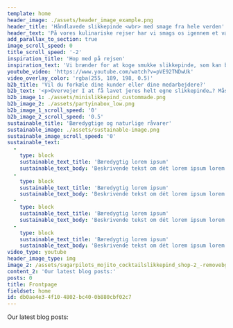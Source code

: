 ```yaml
---
template: home
header_image: ./assets/header_image_example.png
header_title: 'Håndlavede slikkepinde <wbr> med smage fra hele verden'
header_text: 'På vores kulinariske rejser har vi smags os igennem et vælg af eksotiske smage fra hele verden og disse slikkepinde er baseret på vores yndlingscocktails!'
add_parallax_to_section: true
image_scroll_speed: 0
title_scroll_speed: '-2'
inspiration_title: 'Hop med på rejsen'
inspiration_text: 'Vi brænder for at koge smukke slikkepinde, som kan bruges som smagsbooster i en kop kaffe, en cocktail eller som pynt på bordet eller bare til at spise som de er. Vi designer også meget gerne dine egne slikkepinde til din event, din fest eller til dit firma.'
youtube_video: 'https://www.youtube.com/watch?v=pVE92TNDwUk'
video_overlay_color: 'rgba(255, 189, 198, 0.5)'
b2b_title: 'Vil du forkæle dine kunder eller dine medarbejdere?'
b2b_text: '<p>Overvejer I at få lavet jeres helt egne slikkepinde…? Måske til en event, eller måske som en del af jeres sortiment. Der er mange muligheder for at få lavet noget helt unikt.</p><p>Overvejer I at få lavet jeres helt egne slikkepinde…? Måske til en event, eller måske som en del af jeres sortiment. Der er mange muligheder for at få lavet noget helt unikt.</p>'
b2b_image_1: ./assets/minislikkepind_custommade.png
b2b_image_2: ./assets/partyinabox_low.png
b2b_image_1_scroll_speed: '0'
b2b_image_2_scroll_speed: '0.5'
sustainable_title: 'Bæredygtige og naturlige råvarer'
sustainable_image: ./assets/sustainable-image.png
sustainable_image_scroll_speed: '0'
sustainable_text:
  -
    type: block
    sustainable_text_title: 'Bæredygtig lorem ipsum'
    sustainable_text_body: 'Beskrivende tekst om dét lorem ipsum lorem ipsum lorem  lorem ipsum lorem ipsum lorem ipsum'
  -
    type: block
    sustainable_text_title: 'Bæredygtig lorem ipsum'
    sustainable_text_body: 'Beskrivende tekst om dét lorem ipsum lorem ipsum lorem  lorem ipsum lorem ipsum lorem ipsum'
  -
    type: block
    sustainable_text_title: 'Bæredygtig lorem ipsum'
    sustainable_text_body: 'Beskrivende tekst om dét lorem ipsum lorem ipsum lorem  lorem ipsum lorem ipsum lorem ipsum'
  -
    type: block
    sustainable_text_title: 'Bæredygtig lorem ipsum'
    sustainable_text_body: 'Beskrivende tekst om dét lorem ipsum lorem ipsum lorem  lorem ipsum lorem ipsum lorem ipsum'
video_type: youtube
header_image_type: img
image_2: /assets/sugarpilots_mojito_cocktailslikkepind_shop-2_-removebg-preview.png
content_2: 'Our latest blog posts:'
posts: 0
title: Frontpage
fieldset: home
id: db0ae4e3-4f10-4802-bc40-0b880cbf02c7
---
```

<p>Our latest blog posts:</p>